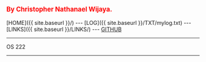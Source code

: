 ---
---
<span style="color:red; font-weight:bold; font-size:larger;">By Christopher Nathanael Wijaya.</span>
<br><br>
[HOME]({{ site.baseurl }}/) ---
[LOG]({{ site.baseurl }}/TXT/mylog.txt) ---
[LINKS]({{ site.baseurl }}/LINKS/) ---
[GITHUB](https://github.com/christophernw/os222.git)
<br>
<hr>
OS 222
<br>
<hr>
<br>
